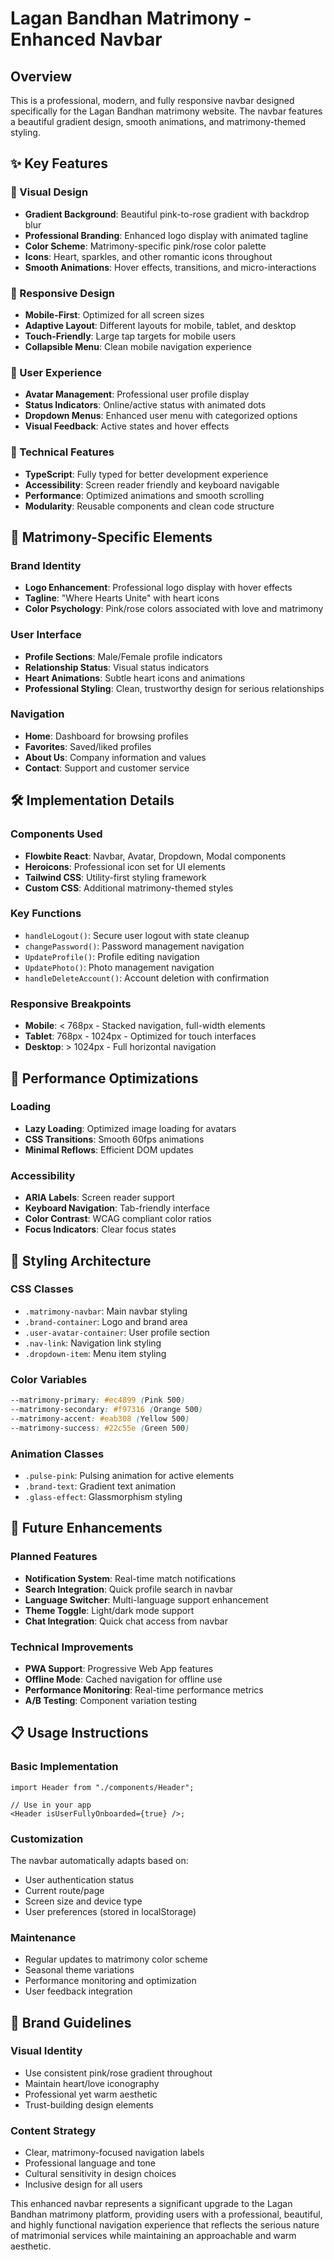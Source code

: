 # Lagan Bandhan Matrimony - Enhanced Navbar

## Overview

This is a professional, modern, and fully responsive navbar designed specifically for the Lagan Bandhan matrimony website. The navbar features a beautiful gradient design, smooth animations, and matrimony-themed styling.

## ✨ Key Features

### 🎨 Visual Design

- **Gradient Background**: Beautiful pink-to-rose gradient with backdrop blur
- **Professional Branding**: Enhanced logo display with animated tagline
- **Color Scheme**: Matrimony-specific pink/rose color palette
- **Icons**: Heart, sparkles, and other romantic icons throughout
- **Smooth Animations**: Hover effects, transitions, and micro-interactions

### 📱 Responsive Design

- **Mobile-First**: Optimized for all screen sizes
- **Adaptive Layout**: Different layouts for mobile, tablet, and desktop
- **Touch-Friendly**: Large tap targets for mobile users
- **Collapsible Menu**: Clean mobile navigation experience

### 👤 User Experience

- **Avatar Management**: Professional user profile display
- **Status Indicators**: Online/active status with animated dots
- **Dropdown Menus**: Enhanced user menu with categorized options
- **Visual Feedback**: Active states and hover effects

### 🔧 Technical Features

- **TypeScript**: Fully typed for better development experience
- **Accessibility**: Screen reader friendly and keyboard navigable
- **Performance**: Optimized animations and smooth scrolling
- **Modularity**: Reusable components and clean code structure

## 🎯 Matrimony-Specific Elements

### Brand Identity

- **Logo Enhancement**: Professional logo display with hover effects
- **Tagline**: "Where Hearts Unite" with heart icons
- **Color Psychology**: Pink/rose colors associated with love and matrimony

### User Interface

- **Profile Sections**: Male/Female profile indicators
- **Relationship Status**: Visual status indicators
- **Heart Animations**: Subtle heart icons and animations
- **Professional Styling**: Clean, trustworthy design for serious relationships

### Navigation

- **Home**: Dashboard for browsing profiles
- **Favorites**: Saved/liked profiles
- **About Us**: Company information and values
- **Contact**: Support and customer service

## 🛠️ Implementation Details

### Components Used

- **Flowbite React**: Navbar, Avatar, Dropdown, Modal components
- **Heroicons**: Professional icon set for UI elements
- **Tailwind CSS**: Utility-first styling framework
- **Custom CSS**: Additional matrimony-themed styles

### Key Functions

- `handleLogout()`: Secure user logout with state cleanup
- `changePassword()`: Password management navigation
- `UpdateProfile()`: Profile editing navigation
- `UpdatePhoto()`: Photo management navigation
- `handleDeleteAccount()`: Account deletion with confirmation

### Responsive Breakpoints

- **Mobile**: < 768px - Stacked navigation, full-width elements
- **Tablet**: 768px - 1024px - Optimized for touch interfaces
- **Desktop**: > 1024px - Full horizontal navigation

## 🚀 Performance Optimizations

### Loading

- **Lazy Loading**: Optimized image loading for avatars
- **CSS Transitions**: Smooth 60fps animations
- **Minimal Reflows**: Efficient DOM updates

### Accessibility

- **ARIA Labels**: Screen reader support
- **Keyboard Navigation**: Tab-friendly interface
- **Color Contrast**: WCAG compliant color ratios
- **Focus Indicators**: Clear focus states

## 🎨 Styling Architecture

### CSS Classes

- `.matrimony-navbar`: Main navbar styling
- `.brand-container`: Logo and brand area
- `.user-avatar-container`: User profile section
- `.nav-link`: Navigation link styling
- `.dropdown-item`: Menu item styling

### Color Variables

```css
--matrimony-primary: #ec4899 (Pink 500)
--matrimony-secondary: #f97316 (Orange 500)
--matrimony-accent: #eab308 (Yellow 500)
--matrimony-success: #22c55e (Green 500)
```

### Animation Classes

- `.pulse-pink`: Pulsing animation for active elements
- `.brand-text`: Gradient text animation
- `.glass-effect`: Glassmorphism styling

## 🔄 Future Enhancements

### Planned Features

- **Notification System**: Real-time match notifications
- **Search Integration**: Quick profile search in navbar
- **Language Switcher**: Multi-language support enhancement
- **Theme Toggle**: Light/dark mode support
- **Chat Integration**: Quick chat access from navbar

### Technical Improvements

- **PWA Support**: Progressive Web App features
- **Offline Mode**: Cached navigation for offline use
- **Performance Monitoring**: Real-time performance metrics
- **A/B Testing**: Component variation testing

## 📋 Usage Instructions

### Basic Implementation

```tsx
import Header from "./components/Header";

// Use in your app
<Header isUserFullyOnboarded={true} />;
```

### Customization

The navbar automatically adapts based on:

- User authentication status
- Current route/page
- Screen size and device type
- User preferences (stored in localStorage)

### Maintenance

- Regular updates to matrimony color scheme
- Seasonal theme variations
- Performance monitoring and optimization
- User feedback integration

## 🎯 Brand Guidelines

### Visual Identity

- Use consistent pink/rose gradient throughout
- Maintain heart/love iconography
- Professional yet warm aesthetic
- Trust-building design elements

### Content Strategy

- Clear, matrimony-focused navigation labels
- Professional language and tone
- Cultural sensitivity in design choices
- Inclusive design for all users

This enhanced navbar represents a significant upgrade to the Lagan Bandhan matrimony platform, providing users with a professional, beautiful, and highly functional navigation experience that reflects the serious nature of matrimonial services while maintaining an approachable and warm aesthetic.
